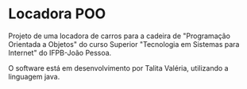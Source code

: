 # Locadora POO
Projeto de uma locadora de carros para a cadeira de "Programação Orientada a Objetos" do curso Superior 
"Tecnologia em Sistemas para Internet" do IFPB-João Pessoa.

O software está em desenvolvimento por Talita Valéria, utilizando a linguagem java.

